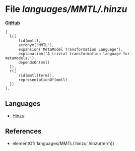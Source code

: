 # File _languages/MMTL/.hinzu_
**[GitHub](https://github.com/softlang/yas/blob/master/languages/MMTL/.hinzu)**
```
[
  l([
      lid(mmtl),
      acronym('MMTL'),
      expansion('MetaModel Transformation Language'),
      explanation('A trivial transformation language for metamodels.'),
      dependsOn(mml)
  ]),
  r([
      rid(mmtl(term)),
      representationOf(mmtl)
  ])  
].
```

## Languages
* [Hinzu](../languages/Hinzu.md)

## References
* elementOf('languages/MMTL/.hinzu',hinzu(term))
